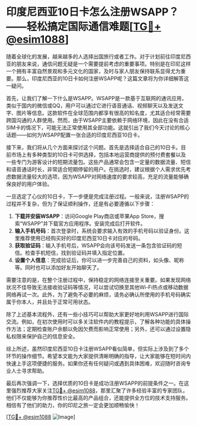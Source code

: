 # 印度尼西亚10日卡怎么注册WSAPP？——轻松搞定国际通信难题[[TG💪+ @esim1088](https://t.me/s/esim1088)]

随着全球化的发展，越来越多的人选择出国旅行或者工作。对于计划前往印度尼西亚的朋友来说，通信问题无疑是一个需要提前考虑的重要事项。特别是在印尼这样一个拥有丰富自然景观和多元文化的国家，及时与家人朋友保持联系显得尤为重要。那么，印度尼西亚的10日卡如何注册WSAPP呢？这篇文章将为你详细解答这一疑问。

首先，让我们了解一下什么是WSAPP。WSAPP是一款基于互联网的通讯应用，类似于国内的微信或QQ，用户可以通过它进行语音通话、视频聊天以及发送文字、图片等信息。这款软件在全球范围内都享有很高的知名度，尤其适合经常需要跨国沟通的人群使用。然而，由于WSAPP主要依赖于网络环境，因此在没有合适SIM卡的情况下，可能无法正常使用其全部功能。这就引出了我们今天讨论的核心话题——如何为WSAPP配置一张合适的印度尼西亚10日卡。

接下来，我们将从几个方面来探讨这个问题。首先是选择适合自己的10日卡。目前市场上有多种类型的10日卡可供选择，包括本地运营商提供的预付费套餐以及一些专门为游客设计的短期流量包。这些产品通常会包含一定量的数据流量、短信和语音通话时长，非常适合短期停留的用户。在挑选时，建议根据个人需求优先考虑数据流量较大的选项，因为WSAPP对网络速度的要求较高，充足的流量能够确保良好的用户体验。

一旦选定了心仪的10日卡，下一步便是完成注册过程。一般来说，注册WSAPP的过程并不复杂，但为了保证顺利操作，还是有必要遵循以下步骤：

1. **下载并安装WSAPP**：访问Google Play商店或苹果App Store，搜索“WSAPP”并下载官方应用程序。安装完成后打开软件。
2. **输入手机号码**：首次登录时，系统会要求输入有效的手机号码以验证身份。这里推荐使用已经购买好的印度尼西亚10日卡对应的号码。
3. **获取验证码**：输入手机号后，WSAPP会向该号码发送一条包含验证码的短信。检查手机短信，找到验证码并填入指定位置。
4. **设置个人信息**：完成验证后，你可以进一步完善自己的资料，如头像、昵称等。同时也可以添加好友开始聊天了。

需要注意的是，在整个注册过程中，保持稳定的网络连接至关重要。如果发现网络状况不佳导致无法接收验证码等情况，可以尝试切换至其他Wi-Fi热点或移动数据网络再试一次。此外，为了避免不必要的麻烦，请务必确认所使用的手机号码确实属于你本人，并且处于正常可用状态。

除了上述基本流程外，还有一些小技巧可以帮助大家更好地利用WSAPP进行国际交流。例如，在初次使用时可以多关注软件内的教程提示，了解各种功能的具体操作方法；定期检查账户余额以免因欠费而影响正常使用；另外，还可以通过设置隐私权限来保护自己的信息安全。

综上所述，虽然印度尼西亚10日卡注册WSAPP看似简单，但实际上涉及到了多个环节的操作细节。希望本文能为大家提供清晰明确的指导，让大家能够在短时间内快速上手这项便捷的服务。如果你还有任何疑问或遇到具体困难，欢迎随时咨询专业人士寻求帮助。

最后再次强调一下，选择优质的10日卡是成功注册WSAPP的前提条件之一。在这里强烈推荐大家关注[TG💪+ @esim1088](https://t.me/s/esim1088)，那里汇聚了许多经验丰富的专家团队，他们不仅能够为你推荐性价比最高的产品组合，还能提供全方位的技术支持服务。相信有了他们的助力，你的印尼之旅一定会更加顺畅愉快！

[[TG💪+ @esim1088](https://t.me/s/esim1088) ![Image](https://i.postimg.cc/4NQfJmqS/Snipaste-2025-05-13-00-14-12.png)]